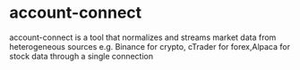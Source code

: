 # account-connect

account-connect is  a tool  that normalizes and streams market data from heterogeneous sources e.g. Binance for crypto, cTrader for forex,Alpaca for stock data through a single connection







